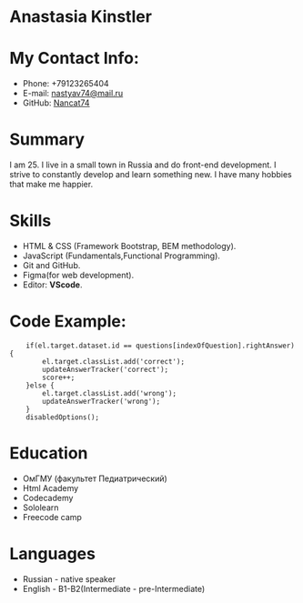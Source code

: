 # Anastasia Kinstler
# My Contact Info:
* Phone: +79123265404
* E-mail: [nastyav74@mail.ru](https://mail.ru/?utm_source=portal&utm_medium=new_portal_navigation&utm_campaign=mail.ru&mt_sub5=1&mt_sub1=e.mail.ru&mt_click_id=mt-ds8xq6-1654140721-1384579286)
* GitHub: [Nancat74](https://github.com/nancat74)
# Summary
I am 25. I live in a small town in Russia and do front-end development. I strive to constantly develop and learn something new. I have many hobbies that make me happier.
# Skills
* HTML & CSS (Framework Bootstrap, BEM methodology).
* JavaScript (Fundamentals,Functional Programming).
* Git and GitHub.
* Figma(for web development).
* Editor: **VScode**.
# Code Example:
```const checkAnswer = el =>{
    if(el.target.dataset.id == questions[indexOfQuestion].rightAnswer){
        el.target.classList.add('correct');
        updateAnswerTracker('correct');
        score++;
    }else {
        el.target.classList.add('wrong');
        updateAnswerTracker('wrong');
    }
    disabledOptions();
```
# Education
* ОмГМУ (факультет Педиатрический)
* Html Academy
* Codecademy
* Sololearn
* Freecode camp
# Languages
* Russian - native speaker
* English - B1-B2(Intermediate - pre-Intermediate)